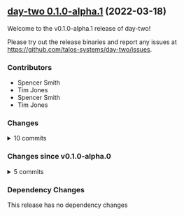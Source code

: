 ## [day-two 0.1.0-alpha.1](https://github.com/talos-systems/day-two/releases/tag/v0.1.0-alpha.1) (2022-03-18)

Welcome to the v0.1.0-alpha.1 release of day-two!



Please try out the release binaries and report any issues at
https://github.com/talos-systems/day-two/issues.

### Contributors

* Spencer Smith
* Tim Jones
* Spencer Smith
* Tim Jones

### Changes
<details><summary>10 commits</summary>
<p>

* [`07b89ed`](https://github.com/talos-systems/day-two/commit/07b89ed76a2fe24d5a35cf9bb0147f1ca94b8b4c) feat: ensure local backend store directory exists (#3)
* [`7b1f118`](https://github.com/talos-systems/day-two/commit/7b1f118df31e28c61ee8d3b2d8267c4b0f7236b2) feat: add support for relative paths
* [`38cc3ed`](https://github.com/talos-systems/day-two/commit/38cc3ed1a3fff2c2cc8a742c57e464b90e9effef) chore: clean codebase with linter
* [`0cf8434`](https://github.com/talos-systems/day-two/commit/0cf84347bcaca506a4b31347796bd76aa71a0bf5) docs: update README, fix paths
* [`3a2343c`](https://github.com/talos-systems/day-two/commit/3a2343c3c0fea5e4c3ad8e6da240d351a37d34ab) feat: add fluent-bit
* [`4072ccd`](https://github.com/talos-systems/day-two/commit/4072ccda52bc6efd29d49c5281296ba7769a284f) feat: handle dependencies
* [`00894fb`](https://github.com/talos-systems/day-two/commit/00894fbcb15083db8d738ee77b61ee7906530d18) feat: kresify day-two
* [`9c3d51c`](https://github.com/talos-systems/day-two/commit/9c3d51c1302e5277af42209657acc443197a1351) feat: add config file, kube-state-metrics
* [`8db1c4b`](https://github.com/talos-systems/day-two/commit/8db1c4b9601b1627ae21e3092a12e6c29a2175bd) feat: add pulumi script
* [`b3a05ed`](https://github.com/talos-systems/day-two/commit/b3a05edee852e76c5e50bbda6f2a9732e7135ed5) Initial commit
</p>
</details>

### Changes since v0.1.0-alpha.0
<details><summary>5 commits</summary>
<p>

* [`07b89ed`](https://github.com/talos-systems/day-two/commit/07b89ed76a2fe24d5a35cf9bb0147f1ca94b8b4c) feat: ensure local backend store directory exists (#3)
* [`7b1f118`](https://github.com/talos-systems/day-two/commit/7b1f118df31e28c61ee8d3b2d8267c4b0f7236b2) feat: add support for relative paths
* [`38cc3ed`](https://github.com/talos-systems/day-two/commit/38cc3ed1a3fff2c2cc8a742c57e464b90e9effef) chore: clean codebase with linter
* [`0cf8434`](https://github.com/talos-systems/day-two/commit/0cf84347bcaca506a4b31347796bd76aa71a0bf5) docs: update README, fix paths
* [`3a2343c`](https://github.com/talos-systems/day-two/commit/3a2343c3c0fea5e4c3ad8e6da240d351a37d34ab) feat: add fluent-bit
</p>
</details>

### Dependency Changes

This release has no dependency changes

